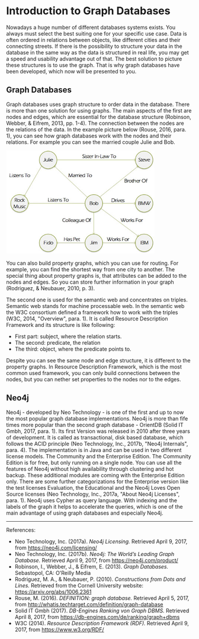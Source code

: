 # Introduction to Graph Databases

Nowadays a huge number of different databases systems exists. You always must select the best suiting one for your specific use case. Data is often ordered in relations between objects, like different cities and their connecting streets. 
If there is the possibility to structure your data in the database in the same way as the data is structured in real life, you may get a speed and usability advantage out of that. The best solution to picture these structures is to use the graph. That is why graph databases have been developed, which now will be presented to you.

## Graph Databases

Graph databases uses graph structure to order data in the database. There is more than one solution for using graphs. The main aspects of the first are nodes and edges, which are essential for the database structure (Robinson, Webber, & Eifrem, 2013, pp. 1-4).
The connection between the nodes are the relations of the data. In the example picture below (Rouse, 2016, para. 1), you can see how graph databases work with the nodes and their relations. For example you can see the married couple Julie and Bob.

[![ExampleGraph](/paper/images/IntroExampleGraph.JPG)](
http://whatis.techtarget.com/definition/graph-database)

You can also build property graphs, which you can use for routing. For example, you can find the shortest way from one city to another. The special thing about property graphs is, that attributes can be added to the nodes and edges. So you can store further information in your graph (Rodriguez, & Neubauer, 2010, p. 3).

The second one is used for the semantic web and concentrates on triples. Semantic web stands for machine processable web. In the semantic web the W3C consortium defined a framework how to work with the triples (W3C, 2014, "Overview", para. 1). It is called Resource Description Framework and its structure is like following:

- First part: subject, where the relation starts. 
- The second: predicate, the relation 
- The third: object, where the predicate points to. 

Despite you can see the same node and edge structure, it is different to the property graphs. In Resource Description Framework, which is the most common used framework,  you can only build connections between the nodes, but you can nether set properties to the nodes nor to the edges.

## Neo4j

Neo4j - developed by Neo Technology - is one of the first and up to now the most popular graph database implementations. Neo4j is more than fife times more popular than the second graph database - OrientDB (Solid IT Gmbh, 2017, para. 1). Its first Version was released in 2010 after three years of development. It is called as transactional, disk based database, which follows the ACID principle (Neo Technology, Inc., 2017b, "Neo4j Internals", para. 4). The implementation is in Java and can be used in two different license models. The Community and the Enterprise Edition.
The Community Edition is for free, but only running on a single node. You can use all the features of Neo4j without high availability through clustering and hot backup. 
These additional modules are coming with the Enterprise Edition only. There are some further categorizations for the Enterprise version like the test licenses Evaluation, the Educational and the Neo4j Loves Open Source licenses (Neo Technology, Inc., 2017a, "About Neo4j Licenses", para. 1).
Neo4j uses Cypher as query language. With indexing and the labels of the graph it helps to accelerate the queries, which is one of the main advantage of using graph databases and especially Neo4j.

***
References:

- Neo Technology, Inc. (2017a). _Neo4j Licensing._ Retrieved April 9, 2017, from https://neo4j.com/licensing/
- Neo Technology, Inc. (2017b). _Neo4j: The World’s Leading Graph Database._ Retrieved April 9, 2017, from https://neo4j.com/product/
- Robinson, I., Webber, J., & Eifrem, E. (2013). _Graph Databases._ Sebastopol, CA: O'Reilly Media
- Rodriguez, M. A., & Neubauer, P. (2010). _Constructions from Dots and Lines._ Retrieved from the Cornell University website: https://arxiv.org/abs/1006.2361
- Rouse, M. (2016). _DEFINITION: graph database._ Retrieved April 5, 2017, from http://whatis.techtarget.com/definition/graph-database
- Solid IT Gmbh (2017). _DB-Engines Ranking von Graph DBMS._ Retrieved April 8, 2017, from https://db-engines.com/de/ranking/graph+dbms
- W3C (2014). _Resource Description Framework (RDF)._ Retrieved April 9, 2017, from https://www.w3.org/RDF/

